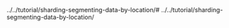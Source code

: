 ../../tutorial/sharding-segmenting-data-by-location/# ../../tutorial/sharding-segmenting-data-by-location/